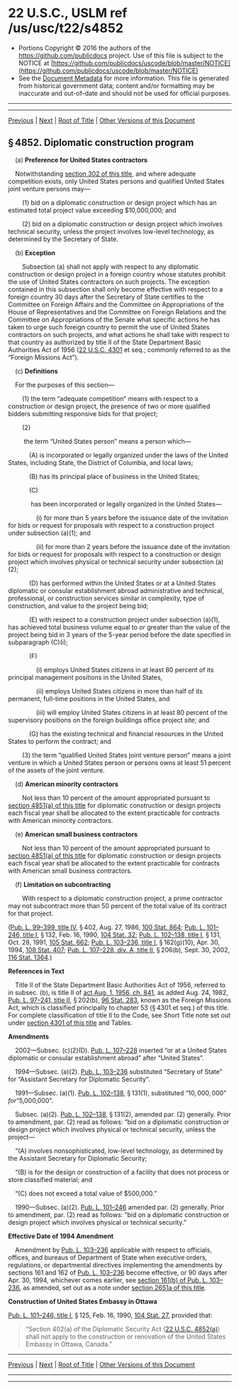 ---
---

# 22 U.S.C., USLM ref /us/usc/t22/s4852

* Portions Copyright © 2016 the authors of the https://github.com/publicdocs project.
  Use of this file is subject to the NOTICE at [https://github.com/publicdocs/uscode/blob/master/NOTICE](https://github.com/publicdocs/uscode/blob/master/NOTICE)
* See the [Document Metadata](././../../../../..//README.md) for more information.
  This file is generated from historical government data; content and/or formatting may be inaccurate and out-of-date and should not be used for official purposes.

----------
----------

[Previous](./../../../../..//us/usc/t22/ch58/schIV/m__us_usc_t22_s4851.md) | [Next](./../../../../..//us/usc/t22/ch58/schIV/m__us_usc_t22_s4853.md) | [Root of Title](./../../../../../) | [Other Versions of this Document](https://publicdocs.github.io/go/links?ns=uslm&ref=%2Fus%2Fusc%2Ft22%2Fs4852)

## § 4852. Diplomatic construction program

    (a) __Preference for United States contractors__ 

    Notwithstanding [section 302 of this title][/us/usc/t22/s302], and where adequate competition exists, only United States persons and qualified United States joint venture persons may—

        (1) bid on a diplomatic construction or design project which has an estimated total project value exceeding $10,000,000; and

        (2) bid on a diplomatic construction or design project which involves technical security, unless the project involves low-level technology, as determined by the Secretary of State.

    (b) __Exception__ 

        Subsection (a) shall not apply with respect to any diplomatic construction or design project in a foreign country whose statutes prohibit the use of United States contractors on such projects. The exception contained in this subsection shall only become effective with respect to a foreign country 30 days after the Secretary of State certifies to the Committee on Foreign Affairs and the Committee on Appropriations of the House of Representatives and the Committee on Foreign Relations and the Committee on Appropriations of the Senate what specific actions he has taken to urge such foreign country to permit the use of United States contractors on such projects, and what actions he shall take with respect to that country as authorized by title II of the State Department Basic Authorities Act of 1956 ([22 U.S.C. 4301][/us/usc/t22/s4301] et seq.; commonly referred to as the “Foreign Missions Act”).

    (c) __Definitions__ 

    For the purposes of this section—

        (1) the term “adequate competition” means with respect to a construction or design project, the presence of two or more qualified bidders submitting responsive bids for that project;

        (2)

         the term “United States person” means a person which—

            (A) is incorporated or legally organized under the laws of the United States, including State, the District of Columbia, and local laws;

            (B) has its principal place of business in the United States;

            (C)

             has been incorporated or legally organized in the United States—

                (i) for more than 5 years before the issuance date of the invitation for bids or request for proposals with respect to a construction project under subsection (a)(1); and

                (ii) for more than 2 years before the issuance date of the invitation for bids or request for proposals with respect to a construction or design project which involves physical or technical security under subsection (a)(2);

            (D) has performed within the United States or at a United States diplomatic or consular establishment abroad administrative and technical, professional, or construction services similar in complexity, type of construction, and value to the project being bid;

            (E) with respect to a construction project under subsection (a)(1), has achieved total business volume equal to or greater than the value of the project being bid in 3 years of the 5-year period before the date specified in subparagraph (C)(i);

            (F)

                (i) employs United States citizens in at least 80 percent of its principal management positions in the United States,

                (ii) employs United States citizens in more than half of its permanent, full-time positions in the United States, and

                (iii) will employ United States citizens in at least 80 percent of the supervisory positions on the foreign buildings office project site; and

            (G) has the existing technical and financial resources in the United States to perform the contract; and

        (3) the term “qualified United States joint venture person” means a joint venture in which a United States person or persons owns at least 51 percent of the assets of the joint venture.

    (d) __American minority contractors__ 

        Not less than 10 percent of the amount appropriated pursuant to [section 4851(a) of this title][/us/usc/t22/s4851/a] for diplomatic construction or design projects each fiscal year shall be allocated to the extent practicable for contracts with American minority contractors.

    (e) __American small business contractors__ 

        Not less than 10 percent of the amount appropriated pursuant to [section 4851(a) of this title][/us/usc/t22/s4851/a] for diplomatic construction or design projects each fiscal year shall be allocated to the extent practicable for contracts with American small business contractors.

    (f) __Limitation on subcontracting__ 

        With respect to a diplomatic construction project, a prime contractor may not subcontract more than 50 percent of the total value of its contract for that project.

([Pub. L. 99–399, title IV][/us/pl/99/399/tIV], § 402, Aug. 27, 1986, [100 Stat. 864][/us/stat/100/864]; [Pub. L. 101–246, title I][/us/pl/101/246/tI], § 132, Feb. 16, 1990, [104 Stat. 32][/us/stat/104/32]; [Pub. L. 102–138, title I][/us/pl/102/138/tI], § 131, Oct. 28, 1991, [105 Stat. 662][/us/stat/105/662]; [Pub. L. 103–236, title I][/us/pl/103/236/tI], § 162(g)(10), Apr. 30, 1994, [108 Stat. 407][/us/stat/108/407]; [Pub. L. 107–228, div. A, title II][/us/pl/107/228/dA/tII], § 206(b), Sept. 30, 2002, [116 Stat. 1364][/us/stat/116/1364].)

 __References in Text__ 

    Title II of the State Department Basic Authorities Act of 1956, referred to in subsec. (b), is title II of [act Aug. 1, 1956, ch. 841][/us/act/1956-08-01/ch841], as added Aug. 24, 1982, [Pub. L. 97–241, title II][/us/pl/97/241/tII], § 202(b), [96 Stat. 283][/us/stat/96/283], known as the Foreign Missions Act, which is classified principally to chapter 53 (§ 4301 et seq.) of this title. For complete classification of title II to the Code, see Short Title note set out under [section 4301 of this title][/us/usc/t22/s4301] and Tables.

 __Amendments__ 

    2002—Subsec. (c)(2)(D). [Pub. L. 107–228][/us/pl/107/228] inserted “or at a United States diplomatic or consular establishment abroad” after “United States”.

    1994—Subsec. (a)(2). [Pub. L. 103–236][/us/pl/103/236] substituted “Secretary of State” for “Assistant Secretary for Diplomatic Security”.

    1991—Subsec. (a)(1). [Pub. L. 102–138][/us/pl/102/138], § 131(1), substituted “$10,000,000” for “$5,000,000”.

    Subsec. (a)(2). [Pub. L. 102–138][/us/pl/102/138], § 131(2), amended par. (2) generally. Prior to amendment, par. (2) read as follows: “bid on a diplomatic construction or design project which involves physical or technical security, unless the project—

    “(A) involves nonsophisticated, low-level technology, as determined by the Assistant Secretary for Diplomatic Security;

    “(B) is for the design or construction of a facility that does not process or store classified material; and

    “(C) does not exceed a total value of $500,000.”

    1990—Subsec. (a)(2). [Pub. L. 101–246][/us/pl/101/246] amended par. (2) generally. Prior to amendment, par. (2) read as follows: “bid on a diplomatic construction or design project which involves physical or technical security.”

 __Effective Date of 1994 Amendment__ 

    Amendment by [Pub. L. 103–236][/us/pl/103/236] applicable with respect to officials, offices, and bureaus of Department of State when executive orders, regulations, or departmental directives implementing the amendments by sections 161 and 162 of [Pub. L. 103–236][/us/pl/103/236] become effective, or 90 days after Apr. 30, 1994, whichever comes earlier, see [section 161(b) of Pub. L. 103–236][/us/pl/103/236/s161/b], as amended, set out as a note under [section 2651a of this title][/us/usc/t22/s2651a].

 __Construction of United States Embassy in Ottawa__ 

[Pub. L. 101–246, title I][/us/pl/101/246/tI], § 125, Feb. 16, 1990, [104 Stat. 27][/us/stat/104/27], provided that: 

> “Section 402(a) of the Diplomatic Security Act ([22 U.S.C. 4852(a)][/us/usc/t22/s4852/a]) shall not apply to the construction or renovation of the United States Embassy in Ottawa, Canada.”

----------

[Previous](./../../../../..//us/usc/t22/ch58/schIV/m__us_usc_t22_s4851.md) | [Next](./../../../../..//us/usc/t22/ch58/schIV/m__us_usc_t22_s4853.md) | [Root of Title](./../../../../../) | [Other Versions of this Document](https://publicdocs.github.io/go/links?ns=uslm&ref=%2Fus%2Fusc%2Ft22%2Fs4852)

----------
----------

[/us/usc/t22/s302]: https://publicdocs.github.io/go/links?ns=uslm&ref=%2Fus%2Fusc%2Ft22%2Fs302
[/us/usc/t22/s4301]: https://publicdocs.github.io/go/links?ns=uslm&ref=%2Fus%2Fusc%2Ft22%2Fs4301
[/us/usc/t22/s4851/a]: https://publicdocs.github.io/go/links?ns=uslm&ref=%2Fus%2Fusc%2Ft22%2Fs4851%2Fa
[/us/usc/t22/s4851/a]: https://publicdocs.github.io/go/links?ns=uslm&ref=%2Fus%2Fusc%2Ft22%2Fs4851%2Fa
[/us/pl/99/399/tIV]: https://publicdocs.github.io/go/links?ns=uslm&ref=%2Fus%2Fpl%2F99%2F399%2FtIV
[/us/stat/100/864]: https://publicdocs.github.io/go/links?ns=uslm&ref=%2Fus%2Fstat%2F100%2F864
[/us/pl/101/246/tI]: https://publicdocs.github.io/go/links?ns=uslm&ref=%2Fus%2Fpl%2F101%2F246%2FtI
[/us/stat/104/32]: https://publicdocs.github.io/go/links?ns=uslm&ref=%2Fus%2Fstat%2F104%2F32
[/us/pl/102/138/tI]: https://publicdocs.github.io/go/links?ns=uslm&ref=%2Fus%2Fpl%2F102%2F138%2FtI
[/us/stat/105/662]: https://publicdocs.github.io/go/links?ns=uslm&ref=%2Fus%2Fstat%2F105%2F662
[/us/pl/103/236/tI]: https://publicdocs.github.io/go/links?ns=uslm&ref=%2Fus%2Fpl%2F103%2F236%2FtI
[/us/stat/108/407]: https://publicdocs.github.io/go/links?ns=uslm&ref=%2Fus%2Fstat%2F108%2F407
[/us/pl/107/228/dA/tII]: https://publicdocs.github.io/go/links?ns=uslm&ref=%2Fus%2Fpl%2F107%2F228%2FdA%2FtII
[/us/stat/116/1364]: https://publicdocs.github.io/go/links?ns=uslm&ref=%2Fus%2Fstat%2F116%2F1364
[/us/act/1956-08-01/ch841]: https://publicdocs.github.io/go/links?ns=uslm&ref=%2Fus%2Fact%2F1956-08-01%2Fch841
[/us/pl/97/241/tII]: https://publicdocs.github.io/go/links?ns=uslm&ref=%2Fus%2Fpl%2F97%2F241%2FtII
[/us/stat/96/283]: https://publicdocs.github.io/go/links?ns=uslm&ref=%2Fus%2Fstat%2F96%2F283
[/us/usc/t22/s4301]: https://publicdocs.github.io/go/links?ns=uslm&ref=%2Fus%2Fusc%2Ft22%2Fs4301
[/us/pl/107/228]: https://publicdocs.github.io/go/links?ns=uslm&ref=%2Fus%2Fpl%2F107%2F228
[/us/pl/103/236]: https://publicdocs.github.io/go/links?ns=uslm&ref=%2Fus%2Fpl%2F103%2F236
[/us/pl/102/138]: https://publicdocs.github.io/go/links?ns=uslm&ref=%2Fus%2Fpl%2F102%2F138
[/us/pl/102/138]: https://publicdocs.github.io/go/links?ns=uslm&ref=%2Fus%2Fpl%2F102%2F138
[/us/pl/101/246]: https://publicdocs.github.io/go/links?ns=uslm&ref=%2Fus%2Fpl%2F101%2F246
[/us/pl/103/236]: https://publicdocs.github.io/go/links?ns=uslm&ref=%2Fus%2Fpl%2F103%2F236
[/us/pl/103/236]: https://publicdocs.github.io/go/links?ns=uslm&ref=%2Fus%2Fpl%2F103%2F236
[/us/pl/103/236/s161/b]: https://publicdocs.github.io/go/links?ns=uslm&ref=%2Fus%2Fpl%2F103%2F236%2Fs161%2Fb
[/us/usc/t22/s2651a]: https://publicdocs.github.io/go/links?ns=uslm&ref=%2Fus%2Fusc%2Ft22%2Fs2651a
[/us/pl/101/246/tI]: https://publicdocs.github.io/go/links?ns=uslm&ref=%2Fus%2Fpl%2F101%2F246%2FtI
[/us/stat/104/27]: https://publicdocs.github.io/go/links?ns=uslm&ref=%2Fus%2Fstat%2F104%2F27
[/us/usc/t22/s4852/a]: https://publicdocs.github.io/go/links?ns=uslm&ref=%2Fus%2Fusc%2Ft22%2Fs4852%2Fa



